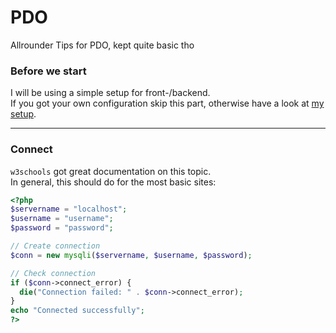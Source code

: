 # PDO
Allrounder Tips for PDO, kept quite basic tho

### Before we start
I will be using a simple setup for front-/backend.<br>
If you got your own configuration skip this part, otherwise have a look at [my setup](https://github.com/SenselessCoding/setup_front-end).<br>

---

### Connect

``w3schools`` got great documentation on this topic.<br>
In general, this should do for the most basic sites:
```php
<?php
$servername = "localhost";
$username = "username";
$password = "password";

// Create connection
$conn = new mysqli($servername, $username, $password);

// Check connection
if ($conn->connect_error) {
  die("Connection failed: " . $conn->connect_error);
}
echo "Connected successfully";
?>
```

